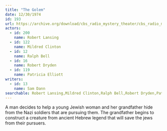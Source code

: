 ```yaml
---
title: "The Golem"
date: 12/30/1974
id: 193
url: https://archive.org/download/cbs_radio_mystery_theater/cbs_radio_mystery_theater-0151-0200.zip/cbs_radio_mystery_theater-0151-0200%2Fcbsrmt_0193_the_golem.mp3
actors:  
  - id: 200
    name: Robert Lansing  
  - id: 122
    name: Mildred Clinton  
  - id: 12
    name: Ralph Bell  
  - id: 16
    name: Robert Dryden  
  - id: 119
    name: Patricia Elliott
writers:  
  - id: 13
    name: Sam Dann
searchable: Robert Lansing,Mildred Clinton,Ralph Bell,Robert Dryden,Patricia Elliott Sam Dann
---
```

A man decides to help a young Jewish woman and her grandfather hide from the Nazi soldiers that are pursuing them. The grandfather begins to construct a creature from ancient Hebrew legend that will save the jews from their pursuers.